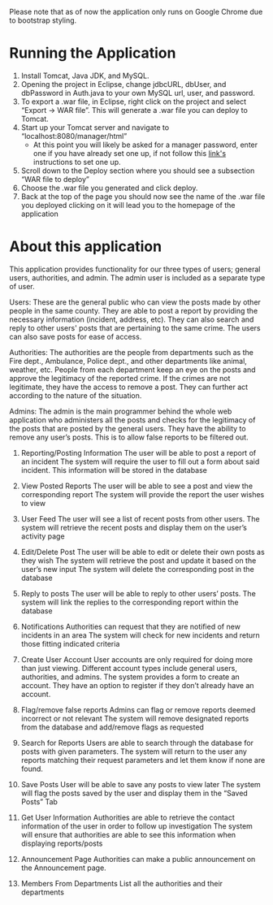 Please note that as of now the application only runs on Google Chrome due to bootstrap styling.
# Running the Application
1. Install Tomcat, Java JDK, and MySQL. 
2. Opening the project in Eclipse, change jdbcURL, dbUser, and dbPassword in Auth.java to your own MySQL url, user, and password.
3. To export a .war file, in Eclipse, right click on the project and select “Export -> WAR file”. This will generate a .war file you can deploy to Tomcat.
4. Start up your Tomcat server and navigate to “localhost:8080/manager/html”
   - At this point you will likely be asked for a manager password, enter one if you have already set one up, if not follow this [link's](http://tomcat.apache.org/tomcat-8.0-doc/manager-howto.html#Configuring_Manager_Application_Access) instructions to set one up.
5. Scroll down to the Deploy section where you should see a subsection “WAR file to deploy” 
6. Choose the .war file you generated and click deploy.
7. Back at the top of the page you should now see the name of the .war file you deployed clicking on it will lead you to the homepage of the application



# About this application
This application provides functionality for our three types of users; general users, authorities, and admin. The admin user is included as a separate type of user.

Users: These are the general public who can view the posts made by other people in the same county. They are able to post a report by providing the necessary information (incident, address, etc). They can also search and reply to other users' posts that are pertaining to the same crime. The users can also save posts for ease of access.

Authorities: The authorities are the people from departments such as the Fire dept., Ambulance, Police dept., and other departments like animal, weather, etc. People from each department keep an eye on the posts and approve the legitimacy of the reported crime. If the crimes are not legitimate, they have the access to remove a post. They can further act according to the nature of the situation. 

Admins: The admin is the main programmer behind the whole web application who administers all the posts and checks for the legitimacy of the posts that are posted by the general users. They have the ability to remove any user’s posts. This is to allow false reports to be filtered out.


1. Reporting/Posting Information
The user will be able to post a report of an incident
The system will require the user to fill out a form about said incident. This information will be stored in the database

2. View Posted Reports
The user will be able to see a post and view the corresponding report
The system will provide the report the user wishes to view

3. User Feed
The user will see a list of recent posts from other users.
The system will retrieve the recent posts and display them on the user’s activity page

4. Edit/Delete Post
The user will be able to edit or delete their own posts as they wish
The system will retrieve the post and update it based on the user’s new input
The system will delete the corresponding post in the database
5. Reply to posts
The user will be able to reply to other users’ posts.
The system will link the replies to the corresponding report within the database

6. Notifications 
Authorities can request that they are notified of new incidents in an area
The system will check for new incidents and return those fitting indicated criteria

7. Create User Account
User accounts are only required for doing more than just viewing. Different account types include general users, authorities, and admins. 
The system provides a form to create an account. They have an option to register if they don’t already have an account.

8. Flag/remove false reports
Admins can flag or remove reports deemed incorrect or not relevant
The system will remove designated reports from the database and add/remove flags as requested

9. Search for Reports
Users are able to search through the database for posts with given parameters.
The system will return to the user any reports matching their request parameters and let them know if none are found.

10. Save Posts
User will be able to save any posts to view later
The system will flag the posts saved by the user and display them in the “Saved Posts” Tab

11. Get User Information
Authorities are able to retrieve the contact information of the user in order to follow up investigation
The system will ensure that authorities are able to see this information when displaying reports/posts

12. Announcement Page
Authorities can make a public announcement on the Announcement page.

13. Members From Departments
List all the authorities and their departments

